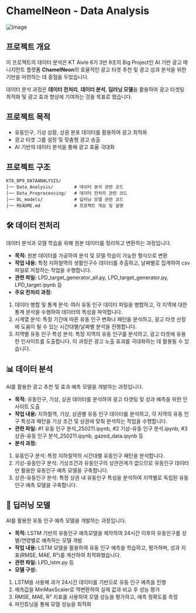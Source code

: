 # ChamelNeon - Data Analysis
![Image](https://github.com/user-attachments/assets/6befe2a4-3b15-4b82-ac42-e478bca600d5)
## 프로젝트 개요

이 프로젝트의 데이터 분석은 KT Aivle 6기 3반 9조의 Big Project인 AI 기반 광고 매니지먼트 플랫폼 **ChamelNeon**의 효율적인 광고 타겟 추천 및 광고 성과 분석을 위한 기반을 마련하는 데 중점을 두었습니다. 

데이터 분석 과정은 **데이터 전처리**, **데이터 분석**, **딥러닝 모델**을 활용하여 광고 타겟팅 최적화 및 광고 효과 향상에 기여하는 것을 목표로 했습니다.

## 프로젝트 목적
- 유동인구, 기상 상황, 상권 분포 데이터를 활용하여 광고 최적화
- 광고 타겟 그룹 설정 및 맞춤형 광고 송출
- AI 기반의 데이터 분석을 통해 광고 효율 극대화

## 프로젝트 구조
```plaintext
KT6_BP9_DATAANALYSIS/
│── Data_Analysis/        # 데이터 분석 관련 코드
│── Data_Preprocessing/   # 데이터 전처리 관련 코드 
│── DL_models/            # 딥러닝 모델 관련 코드
│── README.md             # 프로젝트 개요 및 설명
```

## 🛠 데이터 전처리
데이터 분석과 모델 학습을 위해 원본 데이터를 정리하고 변환하는 과정입니다.
- **목적:** 원본 데이터를 가공하여 분석 및 모델 학습이 가능한 형식으로 변환
- **작업 내용:** 특정 지하철역의 생활인구수 데이터를 추출하고, 날짜별로 집계하여 csv파일로 저장하는 작업을 수행합니다.
- **관련 파일:** LPD_target_generator_all.py, LPD_target_generator.py, LPD_target.ipynb 등
- **주요 전처리 과정:**
1. 데이터 병합 및 통계 분석:
  여러 유동 인구 데이터 파일을 병합하고, 각 지역에 대한 통계 분석을 수행하여 데이터의 특성을 파악합니다.
2. 시계열 분석:
  특정 기간에 따른 유동 인구 변화나 패턴을 분석하고, 광고 타겟 선정에 도움이 될 수 있는 시간대별/날짜별 분석을 진행합니다.
3. 지역별 유동 인구 특성 분석:
  특정 지역의 유동 인구를 분석하고, 광고 타겟에 유용한 인사이트를 도출합니다. 이 과정은 광고 노출 효과를 극대화하는 데 활용될 수 있습니다.
  
## 📊 데이터 분석
AI를 활용한 광고 추천 및 효과 예측 모델을 개발하는 과정입니다.
- **목적:** 유동인구, 기상, 상권 데이터를 분석하여 광고 타겟팅 및 성과 예측을 위한 인사이트 도출
- **작업 내용:** 지하철역, 기상, 상권별 유동 인구 데이터를 분석하고, 각 지역의 유동 인구 특성과 패턴을 기상 조건 및 상권에 맞춰 분석하는 작업을 수행합니다.
- **관련 파일:** #1 유동 인구 분석_250211.ipynb, #2 기상-유동 인구 분석.ipynb, #3 상권-유동 인구 분석_250211.ipynb, gazed_data.ipynb 등
- **분석 과정:**
1. 유동인구 분석:
   특정 지하철역의 시간대별 유동인구 패턴을 분석합니다.
2. 기상-유동인구 분석:
   기상조건과 유동인구의 상관관계가 없으므로 유동인구 데이터만 활용한 유동인구 예측 모델을 구축합니다.
3. 상관-유동인구 분석:
   특정 상권 내 유동인구 특성을 분석하여 지역별로 독립된 유동인구 예측 모델을 구축합니다.

## 🤖 딥러닝 모델
AI를 활용한 유동 인구 예측 모델을 개발하는 과정입니다.
- **목적:** LSTM 기반의 유동인구 예측모델을 제작하여 24시간 이후의 유동인구를 성별/연령별로 예측하는 모델 개발
- **작업 내용:** LSTM 모델을 활용하여 유동 인구 예측을 학습하고, 평가하며, 성과 지표(RMSE, MAE, R²)를 계산하여 최적화했습니다.
- **관련 파일:** LPD_lstm.py 등
- **모델 구성:**
1. LSTM을 사용해 과거 24시간 데이터를 기반으로 유동 인구 예측을 진행
2. 예측값을 MinMaxScaler로 역변환하여 실제 값과 비교 후 성능 평가
3. RMSE, MAE, R² 지표를 사용하여 모델 성능을 평가하고, 예측 정확도를 측정
4. 파인튜닝을 통해 모델 성능을 최적화


